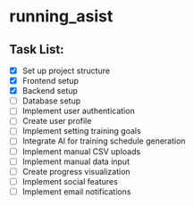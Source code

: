 # running_asist

## Task List:

- [x] Set up project structure
- [x] Frontend setup
- [x] Backend setup
- [ ] Database setup
- [ ] Implement user authentication
- [ ] Create user profile
- [ ] Implement setting training goals
- [ ] Integrate AI for training schedule generation
- [ ] Implement manual CSV uploads
- [ ] Implement manual data input
- [ ] Create progress visualization
- [ ] Implement social features
- [ ] Implement email notifications